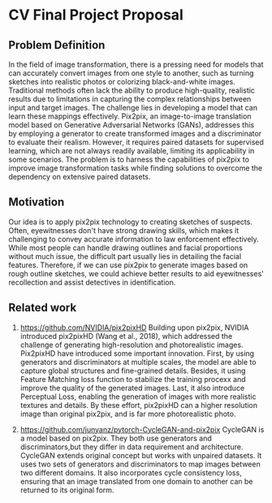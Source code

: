 # CV Final Project Proposal

##  Problem Definition 
In the field of image transformation, there is a pressing need for models that can accurately convert images from one style to another, such as turning sketches into realistic photos or colorizing black-and-white images. Traditional methods often lack the ability to produce high-quality, realistic results due to limitations in capturing the complex relationships between input and target images. The challenge lies in developing a model that can learn these mappings effectively. Pix2pix, an image-to-image translation model based on Generative Adversarial Networks (GANs), addresses this by employing a generator to create transformed images and a discriminator to evaluate their realism. However, it requires paired datasets for supervised learning, which are not always readily available, limiting its applicability in some scenarios. The problem is to harness the capabilities of pix2pix to improve image transformation tasks while finding solutions to overcome the dependency on extensive paired datasets.


## Motivation
Our idea is to apply pix2pix technology to creating sketches of suspects. Often, eyewitnesses don't have strong drawing skills, which makes it challenging to convey accurate information to law enforcement effectively. While most people can handle drawing outlines and facial proportions without much issue, the difficult part usually lies in detailing the facial features. Therefore, if we can use pix2pix to generate images based on rough outline sketches, we could achieve better results to aid eyewitnesses' recollection and assist detectives in identification.

## Related work
1. https://github.com/NVIDIA/pix2pixHD
Building upon pix2pix, NVIDIA introduced pix2pixHD (Wang et al., 2018), which addressed the challenge of generating high-resolution and photorealistic images. Pix2pixHD have introduced some important innovation. First, by using generators and discriminators at multiple scales, the model are able to capture global structures and fine-grained details. Besides, it using Feature Matching loss function to stabilize the training procexx and improve the quality of the generated images. Last, it also introduce Perceptual Loss, enabling the generation of images with more realistic textures and details. By these effort, pix2pixHD can a higher resolution image than original pix2pix, and is far more photorealistic photo.

2. https://github.com/junyanz/pytorch-CycleGAN-and-pix2pix
CycleGAN is a model based on pix2pix. They both use generators and discriminators,but they differ in data requirement and architecture. CycleGAN extends original concept but works with unpaired datasets. It uses two sets of generators and discriminators to map images between two different domains. It also incorporates cycle consistency loss, ensuring that an image translated from one domain to another can be returned to its original form.